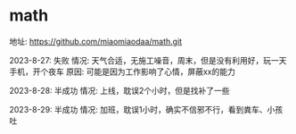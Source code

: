 # math

地址: https://github.com/miaomiaodaa/math.git

2023-8-27: 失败
情况: 天气合适，无施工噪音，周末，但是没有利用好，玩一天手机，开个夜车
原因: 可能是因为工作影响了心情，屏蔽xx的能力

2023-8-28: 半成功
情况: 上线，耽误2个小时，但是找补了一些

2023-8-29: 半成功
情况: 加班，耽误1小时，确实不信邪不行，看到粪车、小孩吐
